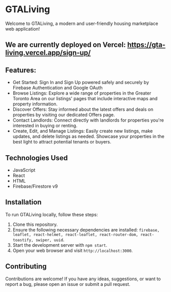 # GTALiving

Welcome to GTALiving, a modern and user-friendly housing marketplace web application! 
## We are currently deployed on Vercel: https://gta-living.vercel.app/sign-up/

## Features:
- Get Started: Sign In and Sign Up powered safely and securely by Firebase Authentication and Google OAuth
- Browse Listings: Explore a wide range of properties in the Greater Toronto Area on our listings' pages that include interactive maps and property information.
- Discover Offers: Stay informed about the latest offers and deals on properties by visiting our dedicated Offers page. 
- Contact Landlords: Connect directly with landlords for properties you're interested in buying or renting.
- Create, Edit, and Manage Listings: Easily create new listings, make updates, and delete listings as needed. Showcase your properties in the best light to attract potential tenants or buyers.

## Technologies Used
- JavaScript
- React
- HTML
- Firebase/Firestore v9

## Installation
To run GTALiving locally, follow these steps:

1. Clone this repository.
2. Ensure the following necessary dependencies are installed: `firebase, leaflet, react-helmet, react-leaflet, react-router-dom, react-toastify, swiper, uuid`.
3. Start the development server with `npm start`.
4. Open your web browser and visit `http://localhost:3000`.

## Contributing
Contributions are welcome! If you have any ideas, suggestions, or want to report a bug, please open an issue or submit a pull request.
